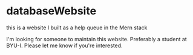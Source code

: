 # databaseWebsite
this is a website I built as a help queue in the Mern stack

I'm looking for someone to maintain this website. Preferably a student at BYU-I. Please let me know if you're interested. 
